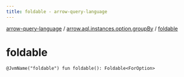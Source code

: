 ```yaml
---
title: foldable - arrow-query-language
---
```


[arrow-query-language](../index.html) / [arrow.aql.instances.option.groupBy](index.html) / [foldable](./foldable.html)

# foldable

`@JvmName("foldable") fun foldable(): Foldable<ForOption>`